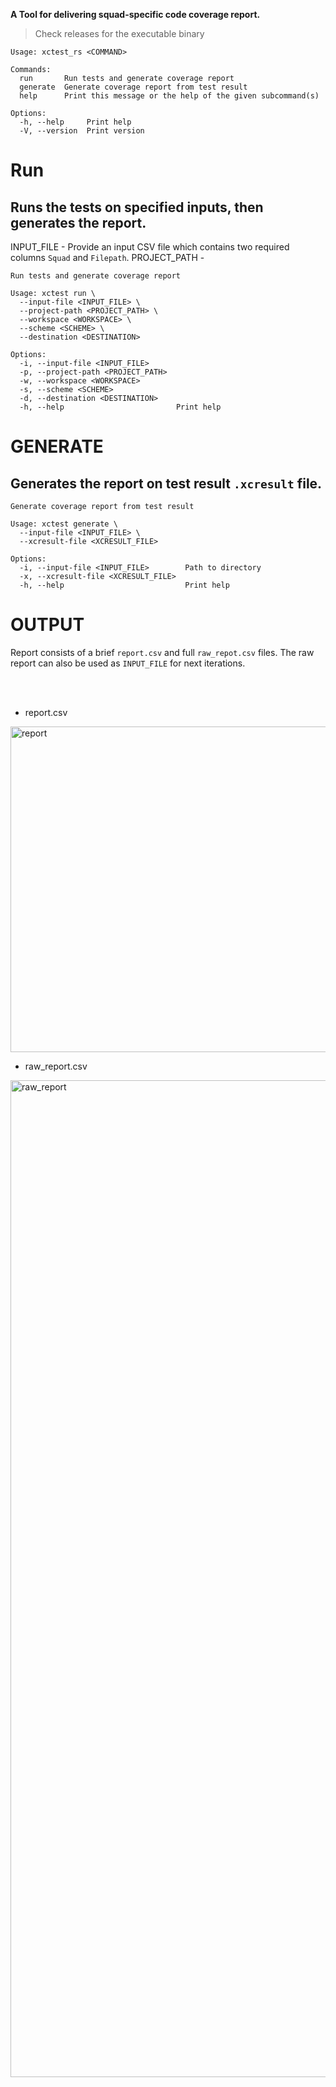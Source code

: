 **A Tool for delivering squad-specific code coverage report.**
> Check releases for the executable binary

```shell
Usage: xctest_rs <COMMAND>

Commands:
  run       Run tests and generate coverage report
  generate  Generate coverage report from test result
  help      Print this message or the help of the given subcommand(s)

Options:
  -h, --help     Print help
  -V, --version  Print version
```

# Run

## Runs the tests on specified inputs, then generates the report.

INPUT_FILE - Provide an input CSV file which contains two required columns `Squad` and `Filepath`.
PROJECT_PATH - 

```shell
Run tests and generate coverage report

Usage: xctest run \
  --input-file <INPUT_FILE> \
  --project-path <PROJECT_PATH> \
  --workspace <WORKSPACE> \
  --scheme <SCHEME> \
  --destination <DESTINATION>

Options:
  -i, --input-file <INPUT_FILE>      
  -p, --project-path <PROJECT_PATH>  
  -w, --workspace <WORKSPACE>        
  -s, --scheme <SCHEME>              
  -d, --destination <DESTINATION>    
  -h, --help                         Print help
```

# GENERATE

## Generates the report on test result `.xcresult` file.

```shell
Generate coverage report from test result

Usage: xctest generate \
  --input-file <INPUT_FILE> \
  --xcresult-file <XCRESULT_FILE>

Options:
  -i, --input-file <INPUT_FILE>        Path to directory
  -x, --xcresult-file <XCRESULT_FILE>  
  -h, --help                           Print help
```

# OUTPUT

Report consists of a brief `report.csv` and full `raw_repot.csv` files. The raw report can also be used as `INPUT_FILE` for next iterations.

</br>
</br>


- report.csv
<img width="521" alt="report" src="https://github.com/kenalizadeh/xctest_rs/assets/4370392/fdb023ca-3ecb-4c47-9938-f17bb21eb8c4">

- raw_report.csv
<img width="1595" alt="raw_report" src="https://github.com/kenalizadeh/xctest_rs/assets/4370392/79445dcf-1fe1-4bcb-9664-8d2c15fef04b">
